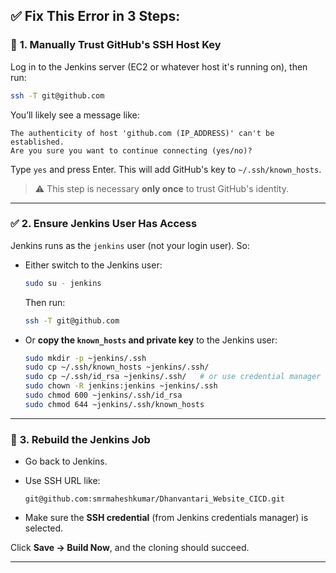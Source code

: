 ## ✅ Fix This Error in 3 Steps:

### 🔧 **1. Manually Trust GitHub's SSH Host Key**

Log in to the Jenkins server (EC2 or whatever host it's running on), then run:

```bash
ssh -T git@github.com 
```

You’ll likely see a message like:

```
The authenticity of host 'github.com (IP_ADDRESS)' can't be established.
Are you sure you want to continue connecting (yes/no)?
```

Type `yes` and press Enter. This will add GitHub's key to `~/.ssh/known_hosts`.

> ⚠️ This step is necessary **only once** to trust GitHub's identity.

---

### ✅ **2. Ensure Jenkins User Has Access**

Jenkins runs as the `jenkins` user (not your login user). So:

* Either switch to the Jenkins user:

  ```bash
  sudo su - jenkins
  ```

  Then run:

  ```bash
  ssh -T git@github.com
  ```
* Or **copy the `known_hosts` and private key** to the Jenkins user:

  ```bash
  sudo mkdir -p ~jenkins/.ssh
  sudo cp ~/.ssh/known_hosts ~jenkins/.ssh/
  sudo cp ~/.ssh/id_rsa ~jenkins/.ssh/   # or use credential manager instead
  sudo chown -R jenkins:jenkins ~jenkins/.ssh
  sudo chmod 600 ~jenkins/.ssh/id_rsa
  sudo chmod 644 ~jenkins/.ssh/known_hosts
  ```

---

### 🧪 **3. Rebuild the Jenkins Job**

* Go back to Jenkins.
* Use SSH URL like:

  ```
  git@github.com:smrmaheshkumar/Dhanvantari_Website_CICD.git
  ```
* Make sure the **SSH credential** (from Jenkins credentials manager) is selected.

Click **Save → Build Now**, and the cloning should succeed.

---


